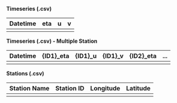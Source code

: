 **Timeseries (.csv)**

| Datetime | eta  | u    | v    |
| -------- | ---- | ---- | ---- |
|          |      |      |      |

**Timeseries (.csv) - Multiple Station**

| Datetime | {ID1}_eta | {ID1}_u | {ID1}_v | {ID2}_eta | ...  |
| -------- | --------- | ------- | ------- | --------- | ---- |
|          |           |         |         |           |      |

**Stations (.csv)**

| Station Name | Station ID | Longitude | Latitude |
| ------------ | ---------- | --------- | -------- |
|              |            |           |          |

